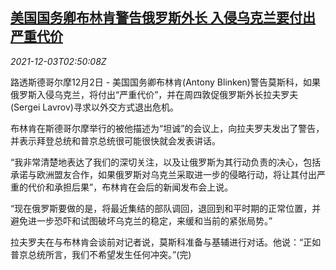 <!--1638500462000-->
[美国国务卿布林肯警告俄罗斯外长 入侵乌克兰要付出严重代价](https://cn.reuters.com/article/us-blinken-russia-warning-1203-idCNKBS2II06J)
------

<div><i>2021-12-03T02:50:08Z</i></div><p>路透斯德哥尔摩12月2日 - 美国国务卿布林肯(Antony Blinken)警告莫斯科，如果俄罗斯入侵乌克兰，将付出“严重代价”，并在周四敦促俄罗斯外长拉夫罗夫(Sergei Lavrov)寻求以外交方式退出危机。</p><p>布林肯在斯德哥尔摩举行的被他描述为“坦诚”的会议上，向拉夫罗夫发出了警告，并表示拜登总统和普京总统很可能很快就会发表讲话。</p><p>“我非常清楚地表达了我们的深切关注，以及让俄罗斯为其行动负责的决心，包括承诺与欧洲盟友合作，如果俄罗斯对乌克兰采取进一步的侵略行动，将让其付出严重的代价和承担后果”，布林肯在会后的新闻发布会上说。</p><p>“现在俄罗斯要做的是，将最近集结的部队调回，退回到和平时期的正常位置，并避免进一步恐吓和试图破坏乌克兰的稳定，来缓和当前的紧张局势。”</p><p>拉夫罗夫在与布林肯会谈前对记者说，莫斯科准备与基辅进行对话。他说：“正如普京总统所言，我们不希望发生任何冲突。”(完)</p>
